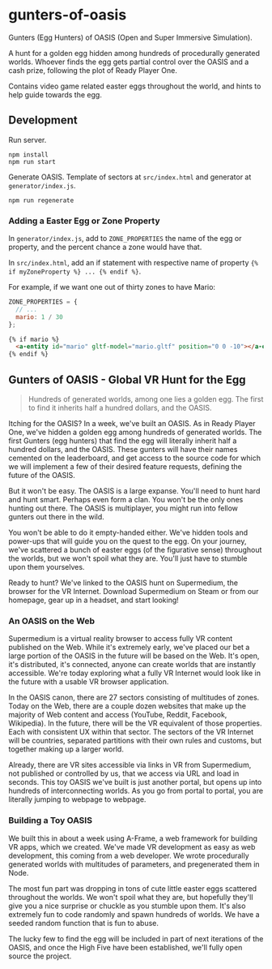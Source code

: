 # gunters-of-oasis

Gunters (Egg Hunters) of OASIS (Open and Super Immersive Simulation).

A hunt for a golden egg hidden among hundreds of procedurally generated worlds.
Whoever finds the egg gets partial control over the OASIS and a cash prize,
following the plot of Ready Player One.

Contains video game related easter eggs throughout the world, and hints to help
guide towards the egg.

## Development

Run server.

```
npm install
npm run start
```

Generate OASIS. Template of sectors at `src/index.html` and generator at
`generator/index.js`.

```
npm run regenerate
```

### Adding a Easter Egg or Zone Property

In `generator/index.js`, add to `ZONE_PROPERTIES` the name of the egg or
property, and the percent chance a zone would have that.

In `src/index.html`, add an if statement with respective name of property `{%
if myZoneProperty %} ... {% endif %}`.

For example, if we want one out of thirty zones to have Mario:

```js
ZONE_PROPERTIES = {
  // ...
  mario: 1 / 30
};
```

```html
{% if mario %}
  <a-entity id="mario" gltf-model="mario.gltf" position="0 0 -10"></a-entity>
{% endif %}
```

## Gunters of OASIS - Global VR Hunt for the Egg

> Hundreds of generated worlds, among one lies a golden egg. The first to find it inherits half a hundred dollars, and the OASIS.

Itching for the OASIS? In a week, we've built an OASIS. As in Ready Player One,
we've hidden a golden egg among hundreds of generated worlds. The first Gunters
(egg hunters) that find the egg will literally inherit half a hundred dollars,
and the OASIS. These gunters will have their names cemented on the leaderboard,
and get access to the source code for which we will implement a few of their
desired feature requests, defining the future of the OASIS.

But it won't be easy. The OASIS is a large expanse. You'll need to hunt hard
and hunt smart. Perhaps even form a clan. You won't be the only ones hunting
out there. The OASIS is multiplayer, you might run into fellow gunters out
there in the wild.

You won't be able to do it empty-handed either. We've hidden tools and
power-ups that will guide you on the quest to the egg. On your journey, we've
scattered a bunch of easter eggs (of the figurative sense) throughout the
worlds, but we won't spoil what they are. You'll just have to stumble upon them
yourselves.

Ready to hunt? We've linked to the OASIS hunt on Supermedium, the browser for
the VR Internet. Download Supermedium on Steam or from our homepage, gear up in
a headset, and start looking!

### An OASIS on the Web

Supermedium is a virtual reality browser to access fully VR content published
on the Web. While it's extremely early, we've placed our bet a large portion of
the OASIS in the future will be based on the Web. It's open, it's distributed,
it's connected, anyone can create worlds that are instantly accessible. We're
today exploring what a fully VR Internet would look like in the future with a
usable VR browser application.

In the OASIS canon, there are 27 sectors consisting of multitudes of zones.
Today on the Web, there are a couple dozen websites that make up the majority
of Web content and access (YouTube, Reddit, Facebook, Wikipedia). In the
future, there will be the VR equivalent of those properties. Each with
consistent UX within that sector. The sectors of the VR Internet will be
countries, separated partitions with their own rules and customs, but together
making up a larger world.

Already, there are VR sites accessible via links in VR from Supermedium, not
published or controlled by us, that we access via URL and load in seconds. This
toy OASIS we've built is just another portal, but opens up into hundreds of
interconnecting worlds. As you go from portal to portal, you are literally
jumping to webpage to webpage.

### Building a Toy OASIS

We built this in about a week using A-Frame, a web framework for building VR
apps, which we created. We've made VR development as easy as web development,
this coming from a web developer. We wrote procedurally generated worlds with
multitudes of parameters, and pregenerated them in Node.

The most fun part was dropping in tons of cute little easter eggs scattered
throughout the worlds. We won't spoil what they are, but hopefully they'll give
you a nice surprise or chuckle as you stumble upon them. It's also extremely
fun to code randomly and spawn hundreds of worlds. We have a seeded random
function that is fun to abuse.

The lucky few to find the egg will be included in part of next iterations of
the OASIS, and once the High Five have been established, we'll fully open
source the project.
